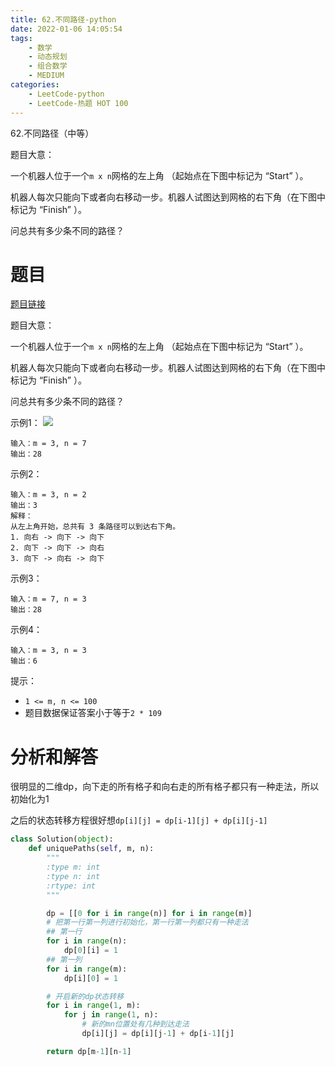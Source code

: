 ```yaml
---
title: 62.不同路径-python
date: 2022-01-06 14:05:54
tags:
    - 数学
    - 动态规划
    - 组合数学
    - MEDIUM
categories:
	- LeetCode-python
	- LeetCode-热题 HOT 100
---
```


62.不同路径（中等）

题目大意：

一个机器人位于一个```m x n```网格的左上角 （起始点在下图中标记为 “Start” ）。

机器人每次只能向下或者向右移动一步。机器人试图达到网格的右下角（在下图中标记为 “Finish” ）。

问总共有多少条不同的路径？

<!--more-->

# 题目

[题目链接](https://leetcode-cn.com/problems/unique-paths/)

题目大意：

一个机器人位于一个```m x n```网格的左上角 （起始点在下图中标记为 “Start” ）。

机器人每次只能向下或者向右移动一步。机器人试图达到网格的右下角（在下图中标记为 “Finish” ）。

问总共有多少条不同的路径？

示例1：
![](http://yixuan004.oss-cn-hangzhou.aliyuncs.com/img/2022-01-06-14-14-44.png)
```
输入：m = 3, n = 7
输出：28
```

示例2：
```
输入：m = 3, n = 2
输出：3
解释：
从左上角开始，总共有 3 条路径可以到达右下角。
1. 向右 -> 向下 -> 向下
2. 向下 -> 向下 -> 向右
3. 向下 -> 向右 -> 向下
```

示例3：
```
输入：m = 7, n = 3
输出：28
```

示例4：
```
输入：m = 3, n = 3
输出：6
```

提示：
- ```1 <= m, n <= 100```
- 题目数据保证答案小于等于```2 * 109```

# 分析和解答

很明显的二维dp，向下走的所有格子和向右走的所有格子都只有一种走法，所以初始化为1

之后的状态转移方程很好想```dp[i][j] = dp[i-1][j] + dp[i][j-1]```

```python
class Solution(object):
    def uniquePaths(self, m, n):
        """
        :type m: int
        :type n: int
        :rtype: int
        """

        dp = [[0 for i in range(n)] for i in range(m)]
        # 把第一行第一列进行初始化，第一行第一列都只有一种走法
        ## 第一行 
        for i in range(n):
            dp[0][i] = 1
        ## 第一列
        for i in range(m):
            dp[i][0] = 1

        # 开启新的dp状态转移
        for i in range(1, m):
            for j in range(1, n):
                # 新的mn位置处有几种到达走法
                dp[i][j] = dp[i][j-1] + dp[i-1][j]

        return dp[m-1][n-1]
```